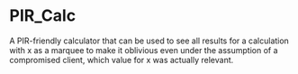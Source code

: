 # PIR_Calc
A PIR-friendly calculator that can be used to see all results for a calculation with x as a marquee to make it oblivious even under the assumption of a compromised client, which value for x was actually relevant.
